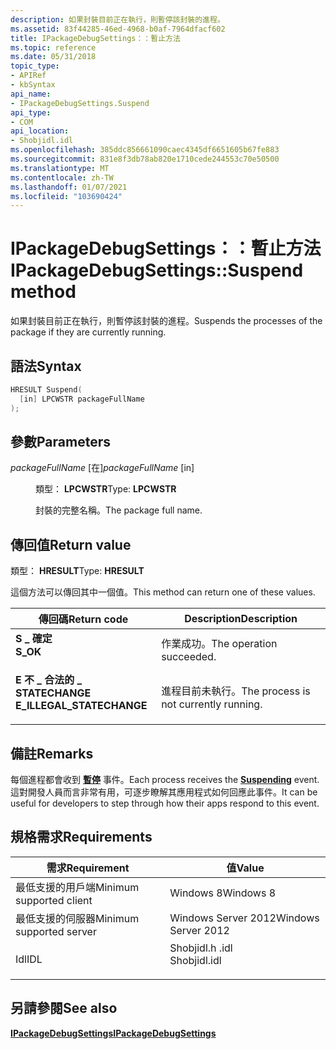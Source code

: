 ```yaml
---
description: 如果封裝目前正在執行，則暫停該封裝的進程。
ms.assetid: 83f44285-46ed-4968-b0af-7964dfacf602
title: IPackageDebugSettings：：暫止方法
ms.topic: reference
ms.date: 05/31/2018
topic_type:
- APIRef
- kbSyntax
api_name:
- IPackageDebugSettings.Suspend
api_type:
- COM
api_location:
- Shobjidl.idl
ms.openlocfilehash: 385ddc856661090caec4345df6651605b67fe883
ms.sourcegitcommit: 831e8f3db78ab820e1710cede244553c70e50500
ms.translationtype: MT
ms.contentlocale: zh-TW
ms.lasthandoff: 01/07/2021
ms.locfileid: "103690424"
---
```

# <a name="ipackagedebugsettingssuspend-method"></a><span data-ttu-id="67991-103">IPackageDebugSettings：：暫止方法</span><span class="sxs-lookup"><span data-stu-id="67991-103">IPackageDebugSettings::Suspend method</span></span>

<span data-ttu-id="67991-104">如果封裝目前正在執行，則暫停該封裝的進程。</span><span class="sxs-lookup"><span data-stu-id="67991-104">Suspends the processes of the package if they are currently running.</span></span>

## <a name="syntax"></a><span data-ttu-id="67991-105">語法</span><span class="sxs-lookup"><span data-stu-id="67991-105">Syntax</span></span>


```C++
HRESULT Suspend(
  [in] LPCWSTR packageFullName
);
```



## <a name="parameters"></a><span data-ttu-id="67991-106">參數</span><span class="sxs-lookup"><span data-stu-id="67991-106">Parameters</span></span>

<dl> <dt>

<span data-ttu-id="67991-107">*packageFullName* \[在\]</span><span class="sxs-lookup"><span data-stu-id="67991-107">*packageFullName* \[in\]</span></span>
</dt> <dd>

<span data-ttu-id="67991-108">類型： **LPCWSTR**</span><span class="sxs-lookup"><span data-stu-id="67991-108">Type: **LPCWSTR**</span></span>

<span data-ttu-id="67991-109">封裝的完整名稱。</span><span class="sxs-lookup"><span data-stu-id="67991-109">The package full name.</span></span>

</dd> </dl>

## <a name="return-value"></a><span data-ttu-id="67991-110">傳回值</span><span class="sxs-lookup"><span data-stu-id="67991-110">Return value</span></span>

<span data-ttu-id="67991-111">類型： **HRESULT**</span><span class="sxs-lookup"><span data-stu-id="67991-111">Type: **HRESULT**</span></span>

<span data-ttu-id="67991-112">這個方法可以傳回其中一個值。</span><span class="sxs-lookup"><span data-stu-id="67991-112">This method can return one of these values.</span></span>



| <span data-ttu-id="67991-113">傳回碼</span><span class="sxs-lookup"><span data-stu-id="67991-113">Return code</span></span>                                                                                            | <span data-ttu-id="67991-114">Description</span><span class="sxs-lookup"><span data-stu-id="67991-114">Description</span></span>                                      |
|--------------------------------------------------------------------------------------------------------|--------------------------------------------------|
| <dl> <span data-ttu-id="67991-115"><dt>**S \_ 確定**</dt></span><span class="sxs-lookup"><span data-stu-id="67991-115"><dt>**S\_OK**</dt></span></span> </dl>                   | <span data-ttu-id="67991-116">作業成功。</span><span class="sxs-lookup"><span data-stu-id="67991-116">The operation succeeded.</span></span><br/>              |
| <dl> <span data-ttu-id="67991-117"><dt>**E 不 \_ 合法的 \_ STATECHANGE**</dt></span><span class="sxs-lookup"><span data-stu-id="67991-117"><dt>**E\_ILLEGAL\_STATECHANGE**</dt></span></span> </dl> | <span data-ttu-id="67991-118">進程目前未執行。</span><span class="sxs-lookup"><span data-stu-id="67991-118">The process is not currently running.</span></span><br/> |



 

## <a name="remarks"></a><span data-ttu-id="67991-119">備註</span><span class="sxs-lookup"><span data-stu-id="67991-119">Remarks</span></span>

<span data-ttu-id="67991-120">每個進程都會收到 [**暫停**](/uwp/api/Windows.ApplicationModel.Core.CoreApplication?view=winrt-19041) 事件。</span><span class="sxs-lookup"><span data-stu-id="67991-120">Each process receives the [**Suspending**](/uwp/api/Windows.ApplicationModel.Core.CoreApplication?view=winrt-19041) event.</span></span> <span data-ttu-id="67991-121">這對開發人員而言非常有用，可逐步瞭解其應用程式如何回應此事件。</span><span class="sxs-lookup"><span data-stu-id="67991-121">It can be useful for developers to step through how their apps respond to this event.</span></span>

## <a name="requirements"></a><span data-ttu-id="67991-122">規格需求</span><span class="sxs-lookup"><span data-stu-id="67991-122">Requirements</span></span>



| <span data-ttu-id="67991-123">需求</span><span class="sxs-lookup"><span data-stu-id="67991-123">Requirement</span></span> | <span data-ttu-id="67991-124">值</span><span class="sxs-lookup"><span data-stu-id="67991-124">Value</span></span> |
|-------------------------------------|-----------------------------------------------------------------------------------------|
| <span data-ttu-id="67991-125">最低支援的用戶端</span><span class="sxs-lookup"><span data-stu-id="67991-125">Minimum supported client</span></span><br/> | <span data-ttu-id="67991-126">Windows 8</span><span class="sxs-lookup"><span data-stu-id="67991-126">Windows 8</span></span><br/>                                                                    |
| <span data-ttu-id="67991-127">最低支援的伺服器</span><span class="sxs-lookup"><span data-stu-id="67991-127">Minimum supported server</span></span><br/> | <span data-ttu-id="67991-128">Windows Server 2012</span><span class="sxs-lookup"><span data-stu-id="67991-128">Windows Server 2012</span></span><br/>                                                          |
| <span data-ttu-id="67991-129">Idl</span><span class="sxs-lookup"><span data-stu-id="67991-129">IDL</span></span><br/>                      | <dl> <span data-ttu-id="67991-130"><dt>Shobjidl.h .idl</dt></span><span class="sxs-lookup"><span data-stu-id="67991-130"><dt>Shobjidl.idl</dt></span></span> </dl> |



## <a name="see-also"></a><span data-ttu-id="67991-131">另請參閱</span><span class="sxs-lookup"><span data-stu-id="67991-131">See also</span></span>

<dl> <dt>

<span data-ttu-id="67991-132">[**IPackageDebugSettings**](/previous-versions//hh438393(v=vs.85))</span><span class="sxs-lookup"><span data-stu-id="67991-132">[**IPackageDebugSettings**](/previous-versions//hh438393(v=vs.85))</span></span>
</dt> </dl>

 

 
